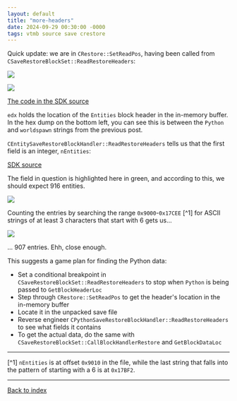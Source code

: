 ```yaml
---
layout: default
title: "more-headers"
date: 2024-09-29 00:30:00 -0000
tags: vtmb source save crestore
---
```


Quick update: we are in `CRestore::SetReadPos`, having been called from `CSaveRestoreBlockSet::ReadRestoreHeaders`:

![](/breaking-videogames/assets/crestore_setreadpos.jpg)


![](/breaking-videogames/assets/csaverestoreblockset_readrestoreheaders.jpg)

[The code in the SDK source](https://github.com/ValveSoftware/source-sdk-2013/blob/0d8dceea4310fde5706b3ce1c70609d72a38efdf/mp/src/game/shared/saverestore.cpp#L3195)

`edx` holds the location of the `Entities` block header in the in-memory buffer. In the hex dump on the bottom left, you can see this is between the `Python` and `worldspawn` strings from the previous post.

`CEntitySaveRestoreBlockHandler::ReadRestoreHeaders` tells us that the first field is an integer, `nEntities`:

[SDK source](https://github.com/ValveSoftware/source-sdk-2013/blob/0d8dceea4310fde5706b3ce1c70609d72a38efdf/mp/src/game/shared/saverestore.cpp#L2533)

The field in question is highlighted here in green, and according to this, we should expect 916 entities.

![](/breaking-videogames/assets/nentities.jpg)

Counting the entries by searching the range `0x9000`-`0x17CEE` [^1] for ASCII strings of at least 3 characters that start with 6 gets us...

![](/breaking-videogames/assets/stringsearch.jpg)

... 907 entries. Ehh, close enough.

This suggests a game plan for finding the Python data:

- Set a conditional breakpoint in `CSaveRestoreBlockSet::ReadRestoreHeaders` to stop when `Python` is being passed to `GetBlockHeaderLoc`
- Step through `CRestore::SetReadPos` to get the header's location in the in-memory buffer
- Locate it in the unpacked save file
- Reverse engineer `CPythonSaveRestoreBlockHandler::ReadRestoreHeaders` to see what fields it contains
- To get the actual data, do the same with `CSaveRestoreBlockSet::CallBlockHandlerRestore` and `GetBlockDataLoc`

----

[^1] `nEntities` is at offset `0x9010` in the file, while the last string that falls into the pattern of starting with a 6 is at `0x17BF2`. 

----

[Back to index](/breaking-videogames/)